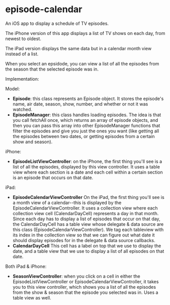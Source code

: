 # episode-calendar
An iOS app to display a schedule of TV episodes. 

The iPhone version of this app displays a list of TV shows on each day, from newest to oldest.

The iPad version displays the same data but in a calendar month view instead of a list.

When you select an epsidode, you can view a list of all the episodes from the season that the selected episode was in.

Implementation: 

Model:
- <b>Episode</b>: this class represents an Episode object. It stores the episode's name, air date, season, show, number, and whether or not it was watched. 
- <b>EpisodeManager</b>: this class handles loading episodes. The idea is that you call fetchAll once, which returns an array of episode objects, and then you can pass this array into other EpisodeManager functions that filter the episodes and give you just the ones you want (like getting all the episodes between two dates, or getting episodes from a certain show and season).

iPhone:
- <b>EpisodeListViewController</b>: on the iPhone, the first thing you'll see is a list of all the episodes, displayed by this view controller. It uses a table view where each section is a date and each cell within a certain section is an episode that occurs on that date. 

iPad:
- <b>EpisodeCalendarViewController</b> On the iPad, the first thing you'll see is a month view of a calendar--this is displayed by the EpisodeCalendarViewController. It uses a collection view where each collection view cell (CalendarDayCell) represents a day in that month. Since each day has to display a list of episodes that occur on that day, the CalendarDayCell has a table view whose delegate & data source are this class (EpisodeCalendarViewController). We tag each tableview with its index in the collection view so that we can figure out what date it should display episodes for in the delegate & data source callbacks. 
- <b>CalendarDayCell</b> This cell has a label on top that we use to display the date, and a table view that we use to display a list of all episodes on that date.

Both iPad & iPhone:
- <b>SeasonViewController</b>: when you click on a cell in either the EpisodeListViewController or EpisodeCalendarViewController, it takes you to this view controller, which shows you a list of all the episodes from the show & season that the episode you selected was in. Uses a table view as well.
